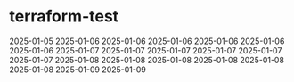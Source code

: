 # terraform-test
2025-01-05
2025-01-06
2025-01-06
2025-01-06
2025-01-06
2025-01-06
2025-01-06
2025-01-07
2025-01-07
2025-01-07
2025-01-07
2025-01-07
2025-01-07
2025-01-08
2025-01-08
2025-01-08
2025-01-08
2025-01-08
2025-01-08
2025-01-09
2025-01-09

